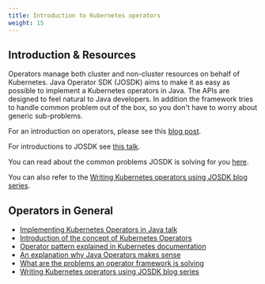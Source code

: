 ```yaml
---
title: Introduction to Kubernetes operators
weight: 15
---
```


## Introduction & Resources 

Operators manage both cluster and non-cluster resources on behalf of Kubernetes. Java
Operator SDK (JOSDK) aims to make it as easy as possible to implement a Kubernetes operators in Java.
The APIs are designed to feel natural to Java developers. In addition the framework tries to 
handle common problem out of the box, so you don't have to worry about generic sub-problems.

For an introduction on operators, please see this
[blog post](https://blog.container-solutions.com/kubernetes-operators-explained).

For introductions to JOSDK see [this talk](https://www.youtube.com/watch?v=CvftaV-xrB4).

You can read about the common problems JOSDK is solving for you
[here](https://blog.container-solutions.com/a-deep-dive-into-the-java-operator-sdk).

You can also refer to the
[Writing Kubernetes operators using JOSDK blog series](https://developers.redhat.com/articles/2022/02/15/write-kubernetes-java-java-operator-sdk).


## Operators in General
 - [Implementing Kubernetes Operators in Java talk](https://www.youtube.com/watch?v=CvftaV-xrB4)
 - [Introduction of the concept of Kubernetes Operators](https://blog.container-solutions.com/kubernetes-operators-explained)
 - [Operator pattern explained in Kubernetes documentation](https://kubernetes.io/docs/concepts/extend-kubernetes/operator/) 
 - [An explanation why Java Operators makes sense](https://blog.container-solutions.com/cloud-native-java-infrastructure-automation-with-kubernetes-operators)
 - [What are the problems an operator framework is solving](https://csviri.medium.com/deep-dive-building-a-kubernetes-operator-sdk-for-java-developers-5008218822cb)
 - [Writing Kubernetes operators using JOSDK blog series](https://developers.redhat.com/articles/2022/02/15/write-kubernetes-java-java-operator-sdk)
 
